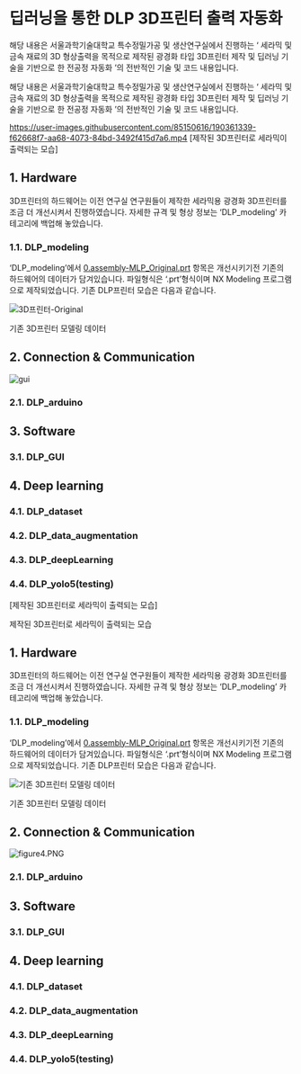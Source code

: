 # 딥러닝을 통한 DLP 3D프린터 출력 자동화

해당 내용은 서울과학기술대학교 특수정밀가공 및 생산연구실에서 진행하는 ‘ 세라믹 및 금속 재료의 3D 형상출력을 목적으로 제작된 광경화 타입 3D프린터 제작 및 딥러닝 기술을 기반으로 한 전공정 자동화 ’의 전반적인 기술 및 코드 내용입니다. 

해당 내용은 서울과학기술대학교 특수정밀가공 및 생산연구실에서 진행하는 ‘ 세라믹 및 금속 재료의 3D 형상출력을 목적으로 제작된 광경화 타입 3D프린터 제작 및 딥러닝 기술을 기반으로 한 전공정 자동화 ’의 전반적인 기술 및 코드 내용입니다. 



https://user-images.githubusercontent.com/85150616/190361339-f62668f7-aa68-4073-84bd-3492f415d7a6.mp4
[제작된 3D프린터로 세라믹이 출력되는 모습]

## 1. Hardware

3D프린터의 하드웨어는 이전 연구실 연구원들이 제작한 세라믹용 광경화 3D프린터를 조금 더 개선시켜서 진행하였습니다. 자세한 규격 및 형상 정보는 ‘DLP_modeling’ 카테고리에 백업해 놓았습니다.

### 1.1. DLP_modeling

‘DLP_modeling’에서 [0.assembly-MLP_Original.prt](https://github.com/JinkyoJB/DLP_auto/blob/main/DLP_modeling/0.assembly-MLP_Original.prt) 항목은 개선시키기전 기존의 하드웨어의 데이터가 담겨있습니다. 파일형식은 ‘.prt’형식이며 NX Modeling 프로그램으로 제작되었습니다. 기존 DLP프린터 모습은 다음과 같습니다.

![3D프린터-Original](https://user-images.githubusercontent.com/85150616/190361121-0117c724-f518-464e-87e6-159c2f0b06a6.PNG)

기존 3D프린터 모델링 데이터

## 2. Connection & Communication

![gui](https://user-images.githubusercontent.com/85150616/190361170-b48bb2d1-7426-4bdf-b49c-028ab956ea0a.png)

### 2.1. DLP_arduino

## 3. Software

### 3.1. DLP_GUI

## 4. Deep learning

### 4.1. DLP_dataset

### 4.2. DLP_data_augmentation

### 4.3. DLP_deepLearning

### 4.4. DLP_yolo5(testing)
[제작된 3D프린터로 세라믹이 출력되는 모습]

제작된 3D프린터로 세라믹이 출력되는 모습

## 1. Hardware

3D프린터의 하드웨어는 이전 연구실 연구원들이 제작한 세라믹용 광경화 3D프린터를 조금 더 개선시켜서 진행하였습니다. 자세한 규격 및 형상 정보는 ‘DLP_modeling’ 카테고리에 백업해 놓았습니다.

### 1.1. DLP_modeling

‘DLP_modeling’에서 [0.assembly-MLP_Original.prt](https://github.com/JinkyoJB/DLP_auto/blob/main/DLP_modeling/0.assembly-MLP_Original.prt) 항목은 개선시키기전 기존의 하드웨어의 데이터가 담겨있습니다. 파일형식은 ‘.prt’형식이며 NX Modeling 프로그램으로 제작되었습니다. 기존 DLP프린터 모습은 다음과 같습니다.

![기존 3D프린터 모델링 데이터](https://s3-us-west-2.amazonaws.com/secure.notion-static.com/39c1c0ce-dbaa-4daf-aaa6-1d8ddcb812b9/3D%ED%94%84%EB%A6%B0%ED%84%B0-Original.png)

기존 3D프린터 모델링 데이터

## 2. Connection & Communication

![figure4.PNG](https://s3-us-west-2.amazonaws.com/secure.notion-static.com/867a64d4-15e8-4177-a11d-1cd48342a7c1/figure4.png)

### 2.1. DLP_arduino

## 3. Software

### 3.1. DLP_GUI

## 4. Deep learning

### 4.1. DLP_dataset

### 4.2. DLP_data_augmentation

### 4.3. DLP_deepLearning

### 4.4. DLP_yolo5(testing)
